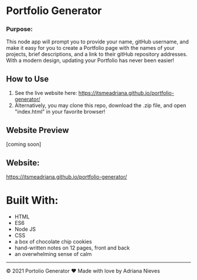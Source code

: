# Portfolio Generator

### Purpose:
This node app will prompt you to provide your name, gitHub username, and make it easy for you to create a Portfolio page with the names of your projects, brief descriptions, and a link to their gitHub repository addresses. With a modern design, updating your Portfolio has never been easier!

## How to Use

1. See the live website here: https://itsmeadriana.github.io/portfolio-generator/
2. Alternatively, you may clone this repo, download the .zip file, and open "index.html" in your favorite browser!

## Website Preview

[coming soon]

## Website:

https://itsmeadriana.github.io/portfolio-generator/

# Built With:

- HTML
- ES6
- Node JS
- CSS
- a box of chocolate chip cookies
- hand-written notes on 12 pages, front and back
- an overwhelming sense of calm

---

© 2021 Portolio Generator
❤️ Made with love by Adriana Nieves
